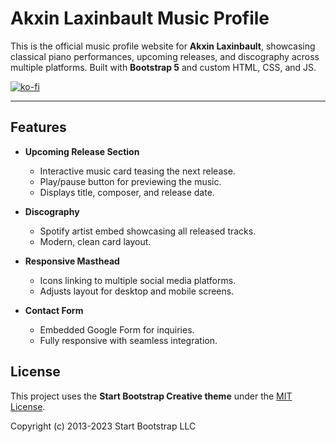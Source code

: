 # Akxin Laxinbault Music Profile

This is the official music profile website for **Akxin Laxinbault**, showcasing classical piano performances, upcoming releases, and discography across multiple platforms. Built with **Bootstrap 5** and custom HTML, CSS, and JS.

[![ko-fi](https://ko-fi.com/img/githubbutton_sm.svg)](https://ko-fi.com/U6U1PW5XJ)

---

## Features

- **Upcoming Release Section**
  - Interactive music card teasing the next release.
  - Play/pause button for previewing the music.
  - Displays title, composer, and release date.

- **Discography**
  - Spotify artist embed showcasing all released tracks.
  - Modern, clean card layout.

- **Responsive Masthead**
  - Icons linking to multiple social media platforms.
  - Adjusts layout for desktop and mobile screens.

- **Contact Form**
  - Embedded Google Form for inquiries.
  - Fully responsive with seamless integration.

## License

This project uses the **Start Bootstrap Creative theme** under the [MIT License](https://opensource.org/licenses/MIT).

Copyright (c) 2013-2023 Start Bootstrap LLC